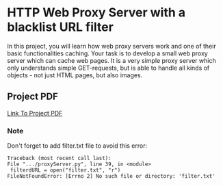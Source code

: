 # HTTP Web Proxy Server with a blacklist URL filter

In this project, you will learn how web proxy servers work and one of their basic functionalities caching. Your task is to develop a small web proxy server which can cache web pages. It is a very simple proxy server which only understands simple GET-requests, but is able to handle all kinds of objects - not just HTML pages, but
also images.

## Project PDF
[Link To Project PDF](./CSE%20351%20CAS%20Project%20Fall%202022.pdf)


### Note
  Don't forget to add filter.txt file to avoid this error:
   ```
  Traceback (most recent call last):
  File ".../proxyServer.py", line 39, in <module>
    filterdURL = open("filter.txt", "r")
  FileNotFoundError: [Errno 2] No such file or directory: 'filter.txt'
   ```